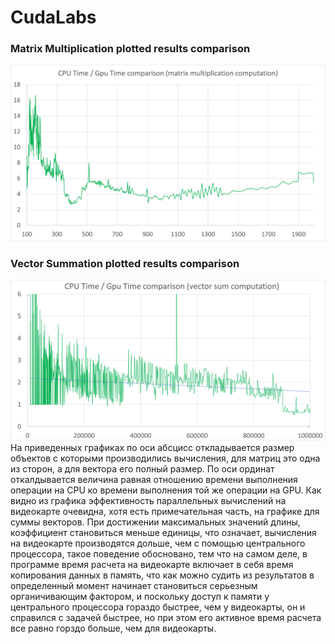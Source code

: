 # CudaLabs

### Matrix Multiplication plotted results comparison
![Chart #1](https://github.com/EgorErmk/CudaLabs/blob/master/MatMul.png?raw=true)
### Vector Summation plotted results comparison
![Chart #2](https://github.com/EgorErmk/CudaLabs/blob/master/VectorSum.png?raw=true)
На приведенных графиках по оси абсцисс откладывается размер объектов с которыми производились вычисления, для матриц это одна из сторон, а для вектора его полный размер.
По оси ординат откалдывается величина равная отношению времени выполнения операции на CPU ко времени выполнения той же операции на GPU.
Как видно из графика эффективность параллельных вычислений на видеокарте очевидна, хотя есть примечательная часть, на графике для суммы векторов. При достижении максимальных значений длины, коэффициент становиться меньше единицы, что означает, вычисления на видеокарте производятся дольше, чем с помощью центрального процессора, такое поведение обосновано, тем что на самом деле, в программе время расчета на видеокарте включает в себя время копирования данных в память, что как можно судить из результатов в определенный момент начинает становиться серьезным органичивающим фактором, и поскольку доступ к памяти у центрального процессора гораздо быстрее, чем у видеокарты, он и справился с задачей быстрее, но при этом его активное время расчета все равно горздо больше, чем для видеокарты. 
